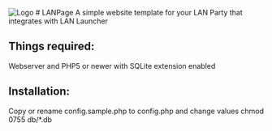 ![Logo](https://github.com/eti-lan/LANPage/blob/master/assets/lan_page.png?raw=true) # LANPage
A simple website template for your LAN Party that integrates with LAN Launcher

## Things required:
Webserver and PHP5 or newer with SQLite extension enabled

## Installation:
Copy or rename config.sample.php to config.php and change values
chmod 0755 db/*.db
